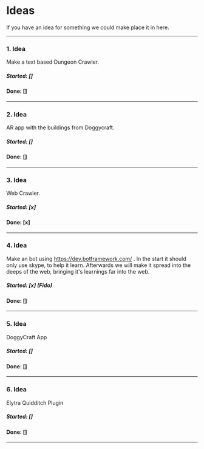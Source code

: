 # Ideas
If you have an idea for something we could make
place it in here.

---

### 1. Idea
Make a text based Dungeon Crawler.
##### Started: []
#### Done: []

---

### 2. Idea
AR app with the buildings from Doggycraft.
##### Started: []
#### Done: []

---

### 3. Idea
Web Crawler.
##### Started: [x]
#### Done: [x]

---

### 4. Idea
Make an bot using https://dev.botframework.com/ . In the start it should only use skype, to help it learn. Afterwards we will make it spread into the deeps of the web, bringing it's learnings far into the web.
##### Started: [x] (Fido)
#### Done: []

---

### 5. Idea
DoggyCraft App
##### Started: []
#### Done: []

---

### 6. Idea
Elytra Quidditch Plugin
##### Started: []
#### Done: []

---
